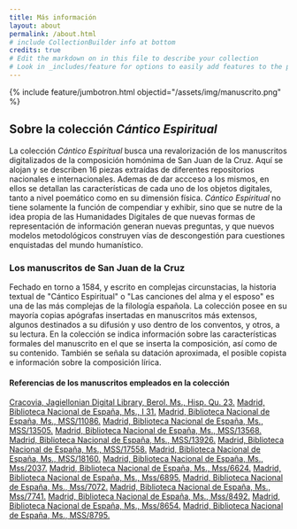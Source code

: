 ```yaml
---
title: Más información
layout: about
permalink: /about.html
# include CollectionBuilder info at bottom
credits: true
# Edit the markdown on in this file to describe your collection
# Look in _includes/feature for options to easily add features to the page
---
```


{% include feature/jumbotron.html objectid="/assets/img/manuscrito.png" %}



## Sobre la colección *Cántico Espiritual* 

La colección *Cántico Espiritual* busca una revalorización de los manuscritos digitalizados de la composición homónima de San Juan de la Cruz. Aquí se alojan y se describen 16 piezas extraídas de diferentes repositorios nacionales e internacionales. Ademas de dar accceso a los mismos, en ellos se detallan las características de cada uno de los objetos digitales, tanto a nivel poemático como en su dimensión física. *Cántico Espiritual* no tiene solamente la función de compendiar y exhibir, sino que se nutre de la idea propia de las Humanidades Digitales de que nuevas formas de representación de información generan nuevas preguntas, y que nuevos modelos metodológicos construyen vías de descongestión para cuestiones enquistadas del mundo humanístico. 

### Los manuscritos de San Juan de la Cruz

Fechado en torno a 1584, y escrito en complejas circunstacias, la historia textual de "Cántico Espiritual" o "Las canciones del alma y el esposo" es una de las más complejas de la filología española. La colección posee en su mayoría copias apógrafas insertadas en manuscritos más extensos, algunos destinados a su difusión y uso dentro de los conventos, y otros, a su lectura. En la colección se indica información sobre las características formales del manuscrito en el que se inserta la composición, así como de su contenido. También se señala su datación aproximada, el posible copista e información sobre la composición lírica. 

#### Referencias de los manuscritos empleados en la colección

[Cracovia, Jagiellonian Digital Library, Berol. Ms., Hisp. Qu. 23.](https://jbc.bj.uj.edu.pl/dli-bra/publication/45/edition/36#info)
[Madrid, Biblioteca Nacional de España, Ms., I 31.](http://www.memoriadema-drid.es/buscador.php?accion=VerFicha&id=142136)
[Madrid, Biblioteca Nacional de España, Ms., MSS/11086.](http://bdh.bne.es/bne-search/detalle/bdh0000190885)
[Madrid, Biblioteca Nacional de España, Ms., MSS/13505.](http://bdh.bne.es/bne-search/detalle/bdh0000235404)
[Madrid, Biblioteca Nacional de España, Ms., MSS/13568.](http://bdh.bne.es/bne-search/detalle/bdh0000235685) 
[Madrid, Biblioteca Nacional de España, Ms., MSS/13926.](http://bdh.bne.es/bne-search/detalle/bdh0000242478) 
[Madrid, Biblioteca Nacional de España, Ms., MSS/17558.](http://bdh.bne.es/bne-search/detalle/bdh0000259250)
[Madrid, Biblioteca Nacional de España, Ms., MSS/18160.](http://bdh.bne.es/bne-search/detalle/bdh0000135500) 
[Madrid, Biblioteca Nacional de España, Ms., Mss/2037.](http://bdh.bne.es/bne-search/detalle/bdh0000088133)
[Madrid, Biblioteca Nacional de España, Ms., Mss/6624.](http://bdh.bne.es/bne-search/detalle/bdh0000134513) 
[Madrid, Biblioteca Nacional de España, Ms., Mss/6895.](http://bdh.bne.es/bne-search/detalle/bdh0000010161) 
[Madrid, Biblioteca Nacional de España, Ms., Mss/7072.](http://bdh.bne.es/bne-search/detalle/bdh0000098840)
[Madrid, Biblioteca Nacional de España, Ms., Mss/7741.](http://bdh.bne.es/bne-search/detalle/bdh0000071011) 
[Madrid, Biblioteca Nacional de España, Ms., Mss/8492.](http://bdh.bne.es/bne-search/detalle/bdh0000137552)
[Madrid, Biblioteca Nacional de España, Ms., Mss/8654.](http://bdh.bne.es/bne-search/detalle/bdh0000042442)
[Madrid, Biblioteca Nacional de España, Ms., MSS/8795.](http://bdh.bne.es/bne-search/detalle/bdh0000137578) 



 
